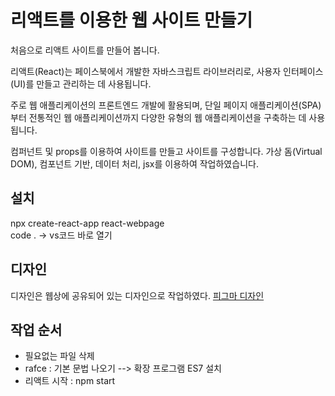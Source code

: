 # 리액트를 이용한 웹 사이트 만들기
처음으로 리액트 사이트를 만들어 봅니다.

리액트(React)는 페이스북에서 개발한 자바스크립트 라이브러리로, 사용자 인터페이스(UI)를 만들고 관리하는 데 사용됩니다. 

주로 웹 애플리케이션의 프론트엔드 개발에 활용되며, 단일 페이지 애플리케이션(SPA)부터 전통적인 웹 애플리케이션까지 다양한 유형의 웹 애플리케이션을 구축하는 데 사용됩니다.

컴퍼넌트 및 props를 이용하여 사이트를 만들고 사이트를 구성합니다.
가상 돔(Virtual DOM), 컴포넌트 기반, 데이터 처리, jsx를 이용하여 작업하였습니다.

## 설치
npx create-react-app react-webpage<br>
code .     → vs코드 바로 열기

## 디자인
디자인은 웹상에 공유되어 있는 디자인으로 작업하였다. [피그마 디자인](https://www.figma.com/file/6hslAJZuXOvnDtLG0yroud/react-website?type=design&t=IwUg5DlyGCiWWdvI-6)

## 작업 순서
- 필요없는 파일 삭제
- rafce : 기본 문법 나오기 --> 확장 프로그램 ES7 설치
- 리액트 시작 : npm start
